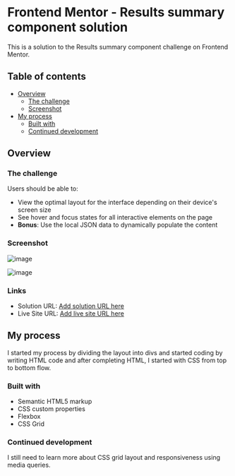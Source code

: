 # Frontend Mentor - Results summary component solution

This is a solution to the Results summary component challenge on Frontend Mentor.

## Table of contents

- [Overview](#overview)
  - [The challenge](#the-challenge)
  - [Screenshot](#screenshot)
- [My process](#my-process)
  - [Built with](#built-with)
  - [Continued development](#continued-development)

## Overview

### The challenge

Users should be able to:

- View the optimal layout for the interface depending on their device's screen size
- See hover and focus states for all interactive elements on the page
- **Bonus**: Use the local JSON data to dynamically populate the content

### Screenshot


![image](https://github.com/Akshansh029/FEM-Results-summary/assets/145496594/a5a8f594-41a6-48c1-b736-8f08c34f7189)

![image](https://github.com/Akshansh029/FEM-Results-summary/assets/145496594/f57cb5e4-e077-4055-b3b6-588a4f705e2e)


### Links

- Solution URL: [Add solution URL here]([https://your-solution-url.com](https://www.frontendmentor.io/solutions/result-summary-site-using-flexbox-and-grid-Fq-GtSxI1s))
- Live Site URL: [Add live site URL here]([https://your-live-site-url.com](https://akshansh029.github.io/FEM-Results-summary/))

## My process
I started my process by dividing the layout into divs and started coding by writing HTML code and after completing HTML, I started with CSS from top to bottom flow.

### Built with

- Semantic HTML5 markup
- CSS custom properties
- Flexbox
- CSS Grid

### Continued development

I still need to learn more about CSS grid layout and responsiveness using media queries.
